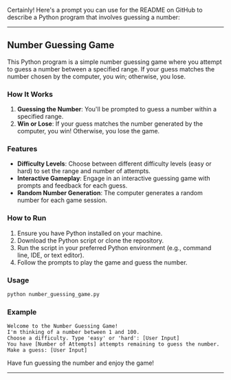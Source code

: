Certainly! Here's a prompt you can use for the README on GitHub to describe a Python program that involves guessing a number:

---

## Number Guessing Game

This Python program is a simple number guessing game where you attempt to guess a number between a specified range. If your guess matches the number chosen by the computer, you win; otherwise, you lose.

### How It Works

1. **Guessing the Number**: You'll be prompted to guess a number within a specified range.
2. **Win or Lose**: If your guess matches the number generated by the computer, you win! Otherwise, you lose the game.

### Features

- **Difficulty Levels**: Choose between different difficulty levels (easy or hard) to set the range and number of attempts.
- **Interactive Gameplay**: Engage in an interactive guessing game with prompts and feedback for each guess.
- **Random Number Generation**: The computer generates a random number for each game session.

### How to Run

1. Ensure you have Python installed on your machine.
2. Download the Python script or clone the repository.
3. Run the script in your preferred Python environment (e.g., command line, IDE, or text editor).
4. Follow the prompts to play the game and guess the number.

### Usage

```bash
python number_guessing_game.py
```

### Example

```plaintext
Welcome to the Number Guessing Game!
I'm thinking of a number between 1 and 100.
Choose a difficulty. Type 'easy' or 'hard': [User Input]
You have [Number of Attempts] attempts remaining to guess the number.
Make a guess: [User Input]
```

Have fun guessing the number and enjoy the game!

---

